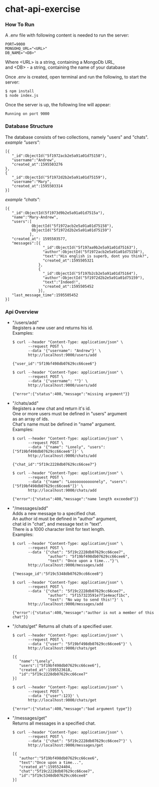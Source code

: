 # chat-api-exercise
### How To Run

A .env file with following content is needed to run the server:  
```
PORT=9000  
MONGOHQ_URL="<URL>"   
DB_NAME="<DB>"
  ```
Where \<URL\> is a string, containing a MongoDb URL,  
and \<DB\> - a string, containing the name of your database

Once .env is created, open terminal and run the following, to start the server:
```
$ npm install  
$ node index.js
```
Once the server is up, the following line will appear:
```
Running on port 9000
```
### Database Structure

The database consists of two collections, namely "users" and "chats".  
_example "users":_
```
[{
   "_id":ObjectId("5f1972acb2e5a91a01d75158"),
   "username":"Andrew",
   "created_at":1595503276
},
{ 
   "_id":ObjectId("5f1972d2b2e5a91a01d75159"),
   "username":"Mary",
   "created_at":1595503314
}]
```
_example "chats":_
```
[{
   "_id":ObjectId(5f1973d9b2e5a91a01d7515a"),
   "name":"Mary-Andrew",
   "users":[
            ObjectId("5f1972acb2e5a91a01d75158"),     
            ObjectId("5f1972d2b2e5a91a01d75159")
           ],
   "created_at": 1595503577,
   "messages":[{
                 "_id":ObjectId("5f197aa9b2e5a91a01d75163"),
                 "author":ObjectId("5f1972acb2e5a91a01d75158"),
                 "text":"His english is superb, dont you think?",
                 "created_at":1595505321
               },
               {
                 "_id":ObjectId("5f197b2cb2e5a91a01d75164"),
                 "author":ObjectId("5f1972d2b2e5a91a01d75159"),
                 "text":"Indeed!",
                 "created_at":1595505452
               }],
   "last_message_time":1595505452
}]
```
### Api Overview

* "/users/add"  
   Registers a new user and returns his id.  
   Examples:  
   ```
   $ curl --header "Content-Type: application/json" \
          --request POST \
          --data '{"username": "Andrew"}' \
          http://localhost:9000/users/add
          
   {"user_id":"5f19bf498db07629cc66cee6"}
   ```
   ```
   $ curl --header "Content-Type: application/json" \
          --request POST \
          --data '{"username": ""}' \
          http://localhost:9000/users/add
          
   {"error":{"status":400,"message":"missing argument"}}  
   ```
* "/chats/add"  
   Registers a new chat and return it's id.  
   One or more users must be defined in "users" argument    
   as an array of ids.  
   Chat's name must be defined in "name" argument.  
   Examples:  
   ```
   $ curl --header "Content-Type: application/json" \
          --request POST \
          --data '{"name": "Lonely", "users": ["5f19bf498db07629cc66cee6"]}' \
          http://localhost:9000/chats/add
          
   {"chat_id":"5f19c2228db07629cc66cee7"}
   ```
   ```
   $ curl --header "Content-Type: application/json" \
          --request POST \
          --data '{"name": "Looooooooooonely", "users": ["5f19bf498db07629cc66cee6"]}' \
          http://localhost:9000/chats/add
          
   {"error":{"status":400,"message":"name length exceeded"}}
   ```
* "/messages/add"    
   Adds a new message to a specified chat.  
   An author id must be defined in "author" argument,  
   chat id in "chat", and message text in "text".  
   There is a 1000 character limit for text length.  
   Examples:  
   ```
   $ curl --header "Content-Type: application/json" \
          --request POST \
          --data '{"chat": "5f19c2228db07629cc66cee7",
                   "author": "5f19bf498db07629cc66cee6",
                   "text": "Once upon a time..."}'\
          http://localhost:9000/messages/add
          
   {"message_id":"5f19c5348db07629cc66cee8"}
   ```
   ```
   $ curl --header "Content-Type: application/json" \
          --request POST \
          --data '{"chat": "5f19c2228db07629cc66cee7",
                   "author": "5f157323591e7f1e4eacf1bc",
                   "text": "No way to send this!"}' \
          http://localhost:9000/messages/add
          
   {"error":{"status":400,"message":"author is not a member of this chat"}}
   ```
* "/chats/get"
   Returns all chats of a specified user.
   ```
   $ curl --header "Content-Type: application/json" \
          --request POST \
          --data '{"user": "5f19bf498db07629cc66cee6"}' \
          http://localhost:9000/chats/get
         
   [{
      "name":"Lonely",
      "users":["5f19bf498db07629cc66cee6"],
      "created_at":1595523618,
      "id":"5f19c2228db07629cc66cee7"
   }]
   ```
   ```
   $ curl --header "Content-Type: application/json" \
          --request POST \
          --data '{"user":123}' \
          http://localhost:9000/chats/get
         
   {"error":{"status":400,"message":"bad argument type"}}
   ```
   
* "/messages/get"  
   Returns all messages in a specified chat.  
   ```
   $ curl --header "Content-Type: application/json" \
          --request POST \
          --data '{"chat": "5f19c2228db07629cc66cee7"}' \
          http://localhost:9000/messages/get
          
   [{
      "author":"5f19bf498db07629cc66cee6",
      "text":"Once upon a time...",
      "created_at":1595524404,
      "chat":"5f19c2228db07629cc66cee7",
      "id":"5f19c5348db07629cc66cee8"
   }]
   ```
 

